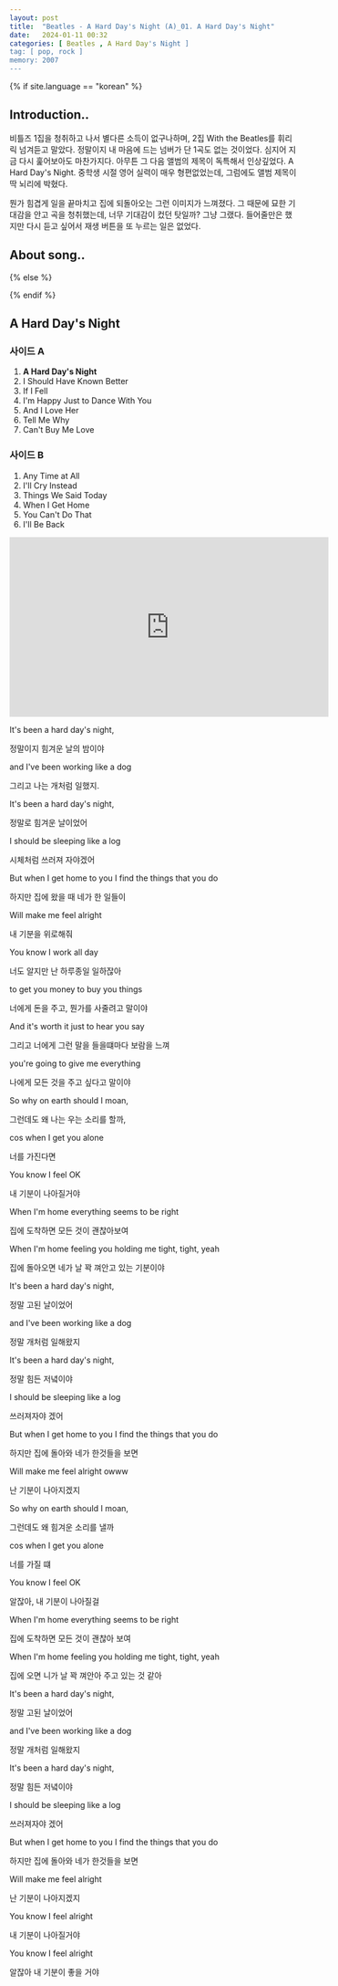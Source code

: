 ```yaml
---
layout: post
title:  "Beatles - A Hard Day's Night (A)_01. A Hard Day's Night"
date:   2024-01-11 00:32
categories: [ Beatles , A Hard Day's Night ]
tag: [ pop, rock ]
memory: 2007
---
```


{% if site.language == "korean" %}

## Introduction..

비틀즈 1집을 청취하고 나서 별다른 소득이 없구나하며, 2집 With the Beatles를 휘리릭 넘겨듣고 말았다. 정말이지 내 마음에 드는 넘버가 단 1곡도 없는 것이었다. 심지어 지금 다시 훑어보아도 마찬가지다. 아무튼 그 다음 앨범의 제목이 독특해서 인상깊었다. A Hard Day's Night. 중학생 시절 영어 실력이 매우 형편없었는데, 그럼에도 앨범 제목이 딱 뇌리에 박혔다.

뭔가 힘겹게 일을 끝마치고 집에 되돌아오는 그런 이미지가 느껴졌다. 그 때문에 묘한 기대감을 안고 곡을 청취했는데, 너무 기대감이 컸던 탓일까? 그냥 그랬다. 들어줄만은 했지만 다시 듣고 싶어서 재생 버튼을 또 누르는 일은 없었다. 

## About song..

{% else %}

{% endif %}

## A Hard Day's Night

### 사이드 A

1. **A Hard Day's Night**
2. I Should Have Known Better
3. If I Fell
4. I'm Happy Just to Dance With You
5. And I Love Her
6. Tell Me Why
7. Can't Buy Me Love

### 사이드 B

1. Any Time at All
2. I'll Cry Instead
3. Things We Said Today
4. When I Get Home
5. You Can't Do That
6. I'll Be Back

<iframe width="560" height="315" src="https://www.youtube.com/embed/Yjyj8qnqkYI?si=ppaHFcSUc9erWJrM" title="YouTube video player" frameborder="0" allow="accelerometer; autoplay; clipboard-write; encrypted-media; gyroscope; picture-in-picture; web-share" allowfullscreen></iframe>


It's been a hard day's night, 

정말이지 힘겨운 날의 밤이야

and I've been working like a dog

그리고 나는 개처럼 일했지.

It's been a hard day's night, 

정말로 힘겨운 날이었어

I should be sleeping like a log

시체처럼 쓰러져 자야겠어

But when I get home to you I find the things that you do

하지만 집에 왔을 때 네가 한 일들이

Will make me feel alright

내 기분을 위로해줘

You know I work all day 

너도 알지만 난 하루종일 일하잖아

to get you money to buy you things

너에게 돈을 주고, 뭔가를 사줄려고 말이야

And it's worth it just to hear you say 

그리고 너에게 그런 말을 들을떄마다 보람을 느껴

you're going to give me everything

나에게 모든 것을 주고 싶다고 말이야

So why on earth should I moan, 

그런데도 왜 나는 우는 소리를 할까, 

cos when I get you alone

너를 가진다면

You know I feel OK

내 기분이 나아질거야

When I'm home everything seems to be right

집에 도착하면 모든 것이 괜찮아보여

When I'm home feeling you holding me tight, tight, yeah

집에 돌아오면 네가 날 꽉 껴안고 있는 기분이야

It's been a hard day's night, 

정말 고된 날이었어

and I've been working like a dog

정말 개처럼 일해왔지

It's been a hard day's night, 

정말 힘든 저녘이야

I should be sleeping like a log

쓰러져자야 겠어

But when I get home to you I find the things that you do

하지만 집에 돌아와 네가 한것들을 보면

Will make me feel alright owww

난 기분이 나아지겠지

So why on earth should I moan, 

그런데도 왜 힘겨운 소리를 낼까

cos when I get you alone

너를 가질 떄

You know I feel OK

알잖아, 내 기분이 나아질걸

When I'm home everything seems to be right

집에 도착하면 모든 것이 괜찮아 보여

When I'm home feeling you holding me tight, tight, yeah

집에 오면 니가 날 꽉 껴안아 주고 있는 것 같아

It's been a hard day's night, 

정말 고된 날이었어

and I've been working like a dog

정말 개처럼 일해왔지

It's been a hard day's night, 

정말 힘든 저녘이야

I should be sleeping like a log

쓰러져자야 겠어

But when I get home to you I find the things that you do

하지만 집에 돌아와 네가 한것들을 보면

Will make me feel alright

난 기분이 나아지겠지

You know I feel alright

내 기분이 나아질거야

You know I feel alright 

알잖아 내 기분이 좋을 거야
